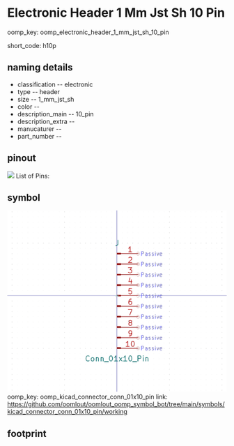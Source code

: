 # Electronic Header 1 Mm Jst Sh 10 Pin
oomp_key: oomp_electronic_header_1_mm_jst_sh_10_pin  

short_code: h10p
## naming details
* classification -- electronic
* type -- header
* size -- 1_mm_jst_sh
* color -- 
* description_main -- 10_pin
* description_extra -- 
* manucaturer -- 
* part_number -- 
## pinout
![](working_pinout_600.png)
List of Pins:

## symbol

![](symbol/0/working/working_600.png)  
oomp_key: oomp_kicad_connector_conn_01x10_pin
link: https://github.com/oomlout/oomlout_oomp_symbol_bot/tree/main/symbols/kicad_connector_conn_01x10_pin/working


## footprint
